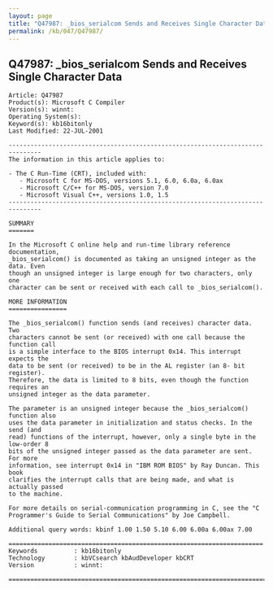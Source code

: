 ```yaml
---
layout: page
title: "Q47987: _bios_serialcom Sends and Receives Single Character Data"
permalink: /kb/047/Q47987/
---
```


## Q47987: _bios_serialcom Sends and Receives Single Character Data

	Article: Q47987
	Product(s): Microsoft C Compiler
	Version(s): winnt:
	Operating System(s): 
	Keyword(s): kb16bitonly
	Last Modified: 22-JUL-2001
	
	-------------------------------------------------------------------------------
	The information in this article applies to:
	
	- The C Run-Time (CRT), included with:
	   - Microsoft C for MS-DOS, versions 5.1, 6.0, 6.0a, 6.0ax 
	   - Microsoft C/C++ for MS-DOS, version 7.0 
	   - Microsoft Visual C++, versions 1.0, 1.5 
	-------------------------------------------------------------------------------
	
	SUMMARY
	=======
	
	In the Microsoft C online help and run-time library reference documentation,
	_bios_serialcom() is documented as taking an unsigned integer as the data. Even
	though an unsigned integer is large enough for two characters, only one
	character can be sent or received with each call to _bios_serialcom().
	
	MORE INFORMATION
	================
	
	The _bios_serialcom() function sends (and receives) character data. Two
	characters cannot be sent (or received) with one call because the function call
	is a simple interface to the BIOS interrupt 0x14. This interrupt expects the
	data to be sent (or received) to be in the AL register (an 8- bit register).
	Therefore, the data is limited to 8 bits, even though the function requires an
	unsigned integer as the data parameter.
	
	The parameter is an unsigned integer because the _bios_serialcom() function also
	uses the data parameter in initialization and status checks. In the send (and
	read) functions of the interrupt, however, only a single byte in the low-order 8
	bits of the unsigned integer passed as the data parameter are sent. For more
	information, see interrupt 0x14 in "IBM ROM BIOS" by Ray Duncan. This book
	clarifies the interrupt calls that are being made, and what is actually passed
	to the machine.
	
	For more details on serial-communication programming in C, see the "C
	Programmer's Guide to Serial Communications" by Joe Campbell.
	
	Additional query words: kbinf 1.00 1.50 5.10 6.00 6.00a 6.00ax 7.00
	
	======================================================================
	Keywords          : kb16bitonly 
	Technology        : kbVCsearch kbAudDeveloper kbCRT
	Version           : winnt:
	
	=============================================================================
	
